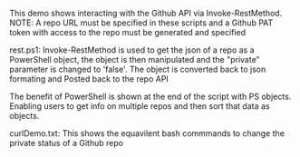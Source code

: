 This demo shows interacting with the Github API via Invoke-RestMethod.
NOTE: A repo URL must be specified in these scripts and a Github PAT token with access to the repo must be generated and specified

rest.ps1:
Invoke-RestMethod is used to get the json of a repo as a PowerShell object,
the object is then manipulated and the "private" parameter is changed to 'false'.
The object is converted back to json formating and Posted back to the repo API

The benefit of PowerShell is shown at the end of the script with PS objects.
Enabling users to get info on multiple repos and then sort that data as objects.

curlDemo.txt:
This shows the equavilent bash commmands to change the private status of a Github repo

